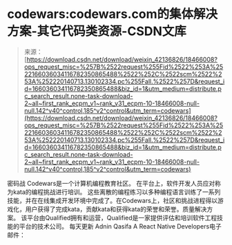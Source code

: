 <!--yml
category: codewars
date: 2022-08-13 11:27:15
-->

# codewars:codewars.com的集体解决方案-其它代码类资源-CSDN文库

> 来源：[https://download.csdn.net/download/weixin_42136826/18466008?ops_request_misc=%257B%2522request%255Fid%2522%253A%2522166036034116782350865488%2522%252C%2522scm%2522%253A%252220140713.130102334.pc%255Fall.%2522%257D&request_id=166036034116782350865488&biz_id=1&utm_medium=distribute.pc_search_result.none-task-download-2~all~first_rank_ecpm_v1~rank_v31_ecpm-10-18466008-null-null.142^v40^control,185^v2^control&utm_term=codewars](https://download.csdn.net/download/weixin_42136826/18466008?ops_request_misc=%257B%2522request%255Fid%2522%253A%2522166036034116782350865488%2522%252C%2522scm%2522%253A%252220140713.130102334.pc%255Fall.%2522%257D&request_id=166036034116782350865488&biz_id=1&utm_medium=distribute.pc_search_result.none-task-download-2~all~first_rank_ecpm_v1~rank_v31_ecpm-10-18466008-null-null.142^v40^control,185^v2^control&utm_term=codewars)

密码战 Codewars是一个计算机编程教育社区。 在平台上，软件开发人员应对称为kata的编程挑战进行培训。 这些离散的编程练习以多种编程语言训练了一系列技能，并在在线集成开发环境中完成了。在Codewars上，社区和挑战进程得以游戏化，用户获得了完成kata，贡献kata和获得kata的荣誉和荣誉。质量解决方案。 该平台由Qualified拥有和运营，Qualified是一家提供评估和培训软件工程技能的平台的技术公司。 每天更新 Adnin Qasifa A React Native Developers电子邮件：